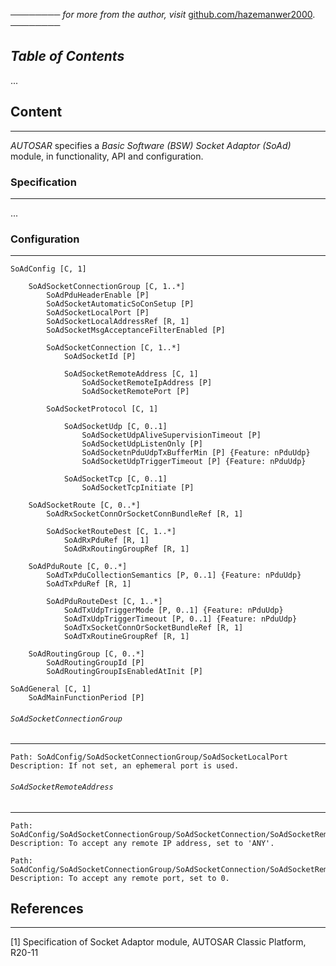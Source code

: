 ──────── *for more from the author, visit* [github.com/hazemanwer2000](https://github.com/hazemanwer2000). ────────
## *Table of Contents*
...
## Content
---
*AUTOSAR* specifies a *Basic Software (BSW) Socket Adaptor (SoAd)* module, in functionality, API and configuration.
### Specification
---
...
### Configuration
---
```
SoAdConfig [C, 1]

	SoAdSocketConnectionGroup [C, 1..*]
		SoAdPduHeaderEnable [P]
		SoAdSocketAutomaticSoConSetup [P]
		SoAdSocketLocalPort [P]
		SoAdSocketLocalAddressRef [R, 1]
		SoAdSocketMsgAcceptanceFilterEnabled [P]

		SoAdSocketConnection [C, 1..*]
			SoAdSocketId [P]

			SoAdSocketRemoteAddress [C, 1]
				SoAdSocketRemoteIpAddress [P]
				SoAdSocketRemotePort [P]

		SoAdSocketProtocol [C, 1]

			SoAdSocketUdp [C, 0..1]
				SoAdSocketUdpAliveSupervisionTimeout [P]
				SoAdSocketUdpListenOnly [P]
				SoAdSocketnPduUdpTxBufferMin [P] {Feature: nPduUdp}
				SoAdSocketUdpTriggerTimeout [P] {Feature: nPduUdp}

			SoAdSocketTcp [C, 0..1]
				SoAdSocketTcpInitiate [P]

	SoAdSocketRoute [C, 0..*]
		SoAdRxSocketConnOrSocketConnBundleRef [R, 1]

		SoAdSocketRouteDest [C, 1..*]
			SoAdRxPduRef [R, 1]
			SoAdRxRoutingGroupRef [R, 1]

	SoAdPduRoute [C, 0..*]
		SoAdTxPduCollectionSemantics [P, 0..1] {Feature: nPduUdp}
		SoAdTxPduRef [R, 1]

		SoAdPduRouteDest [C, 1..*]
			SoAdTxUdpTriggerMode [P, 0..1] {Feature: nPduUdp}
			SoAdTxUdpTriggerTimeout [P, 0..1] {Feature: nPduUdp}
			SoAdTxSocketConnOrSocketBundleRef [R, 1]
			SoAdTxRoutineGroupRef [R, 1]

	SoAdRoutingGroup [C, 0..*]
		SoAdRoutingGroupId [P]
		SoAdRoutingGroupIsEnabledAtInit [P]

SoAdGeneral [C, 1]
	SoAdMainFunctionPeriod [P]
```
###### `SoAdSocketConnectionGroup`
---
```
Path: SoAdConfig/SoAdSocketConnectionGroup/SoAdSocketLocalPort
Description: If not set, an ephemeral port is used.
```
###### `SoAdSocketRemoteAddress`
---
```
Path: SoAdConfig/SoAdSocketConnectionGroup/SoAdSocketConnection/SoAdSocketRemoteAddress/SoAdSocketRemoteIpAddress
Description: To accept any remote IP address, set to 'ANY'.
```

```
Path: SoAdConfig/SoAdSocketConnectionGroup/SoAdSocketConnection/SoAdSocketRemoteAddress/SoAdSocketRemotePort
Description: To accept any remote port, set to 0.
```
## References
---
[1] Specification of Socket Adaptor module, AUTOSAR Classic Platform, R20-11
